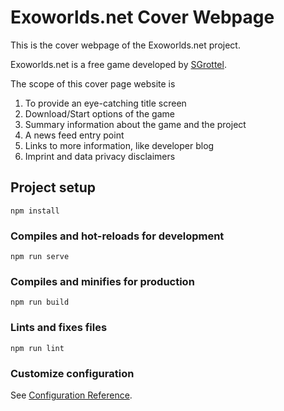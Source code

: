 # Exoworlds.net Cover Webpage

This is the cover webpage of the Exoworlds.net project.

Exoworlds.net is a free game developed by [SGrottel](https://www.sgrottel.de).

The scope of this cover page website is
1. To provide an eye-catching title screen
2. Download/Start options of the game
3. Summary information about the game and the project
4. A news feed entry point
5. Links to more information, like developer blog
6. Imprint and data privacy disclaimers

## Project setup
```
npm install
```

### Compiles and hot-reloads for development
```
npm run serve
```

### Compiles and minifies for production
```
npm run build
```

### Lints and fixes files
```
npm run lint
```

### Customize configuration
See [Configuration Reference](https://cli.vuejs.org/config/).
